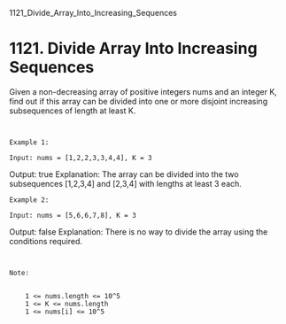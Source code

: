1121_Divide_Array_Into_Increasing_Sequences
# 1121. Divide Array Into Increasing Sequences

Given a non-decreasing array of positive integers nums and
        an integer K, find out if this array can be divided into one or more disjoint
            increasing subsequences of length at least K.

     

    Example 1:

    Input: nums = [1,2,2,3,3,4,4], K = 3
Output: true
Explanation: 
The array can be divided into the two subsequences [1,2,3,4] and [2,3,4] with lengths at least 3 each.

    Example 2:

    Input: nums = [5,6,6,7,8], K = 3
Output: false
Explanation: 
There is no way to divide the array using the conditions required.

     

    Note:

    
        1 <= nums.length <= 10^5
        1 <= K <= nums.length
        1 <= nums[i] <= 10^5
